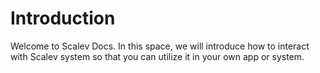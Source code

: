 # Introduction

Welcome to Scalev Docs. In this space, we will introduce how to interact with Scalev system so that you can utilize it in your own app or system.
